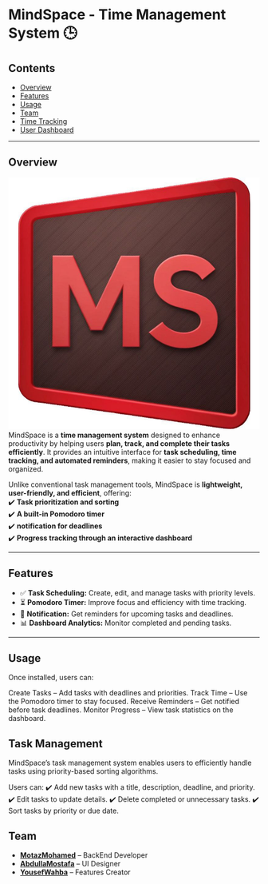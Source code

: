 # **MindSpace - Time Management System** 🕒  

## **Contents**  
- [Overview](#overview)  
- [Features](#features)  
- [Usage](#usage)  
- [Team](#team)  
- [Time Tracking](#time-tracking)  
- [User Dashboard](#user-dashboard)   

---





## **Overview**  
![MindSpace Logo](https://github.com/0xMotazMohamed/MindSpace-Time_Management_System/blob/main/Logo.jpg?raw=true)
MindSpace is a **time management system** designed to enhance productivity by helping users **plan, track, and complete their tasks efficiently**. It provides an intuitive interface for **task scheduling, time tracking, and automated reminders**, making it easier to stay focused and organized.  

Unlike conventional task management tools, MindSpace is **lightweight, user-friendly, and efficient**, offering:  
✔️ **Task prioritization and sorting**  
✔️ **A built-in Pomodoro timer**  
✔️ **notification for deadlines**  
✔️ **Progress tracking through an interactive dashboard**  

---

## **Features**  
- ✅ **Task Scheduling:** Create, edit, and manage tasks with priority levels.  
- ⏳ **Pomodoro Timer:** Improve focus and efficiency with time tracking.  
- 🔔 **Notification:** Get reminders for upcoming tasks and deadlines.  
- 📊 **Dashboard Analytics:** Monitor completed and pending tasks.  
---
## **Usage**  
Once installed, users can:

Create Tasks – Add tasks with deadlines and priorities.
Track Time – Use the Pomodoro timer to stay focused.
Receive Reminders – Get notified before task deadlines.
Monitor Progress – View task statistics on the dashboard.
## **Task Management**  
MindSpace’s task management system enables users to efficiently handle tasks using priority-based sorting algorithms.

Users can:
✔️ Add new tasks with a title, description, deadline, and priority.
✔️ Edit tasks to update details.
✔️ Delete completed or unnecessary tasks.
✔️ Sort tasks by priority or due date.

## **Team**  
- **[MotazMohamed](https://github.com/0xMotazMohamed)** – BackEnd Developer  
- **[AbdullaMostafa](https://github.com/AbdullahMostafa24)** – UI Designer  
- **[YousefWahba](https://github.com/yousefiwahba)** – Features Creator  


